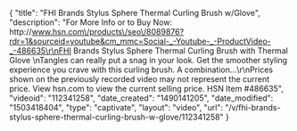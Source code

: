 {
    "title": "FHI Brands Stylus Sphere Thermal Curling Brush w\/Glove",
    "description": "For More Info or to Buy Now: http:\/\/www.hsn.com\/products\/seo\/8089876?rdr=1&sourceid=youtube&cm_mmc=Social-_-Youtube-_-ProductVideo-_-486635\r\nFHI Brands Stylus Sphere Thermal Curling Brush with Thermal Glove \nTangles can really put a snag in your look. Get the smoother styling experience you crave with this curling brush. A combination...\r\nPrices shown on the previously recorded video may not represent the current price.  View hsn.com to view the current selling price. HSN Item #486635",
    "videoid": "112341258",
    "date_created": "1490141205",
    "date_modified": "1503418404",
    "type": "captivate",
    "layout": "video",
    "url": "\/v\/fhi-brands-stylus-sphere-thermal-curling-brush-w-glove\/112341258"
}